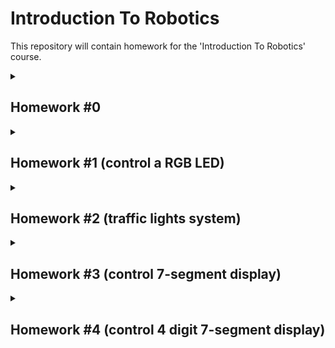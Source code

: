 # Introduction To Robotics
This repository will contain homework for the 'Introduction To Robotics' course.

<details><summary>

## Homework #0
</summary>
Create this repository and readme file.
</details>

<details><summary>

## Homework #1 (control a RGB LED)
</summary>

#### Technical Task
Use a separate potentiometer in controlling each of the color of the RGB led (Red,Green and Blue).  The control must be done with digital electronics (you must read the value of the potentiometer with Arduino, and write a mapped value to each of the pins connected to the led.
#### Components
- RBG  LED  (1  minimum)
- potentiometers  (3  minimum)
- resistors and wires (per logic)
#### Solution
The code is in [Homework#1](/Homework%231.ino) file.
![20221023_125728](https://user-images.githubusercontent.com/68808448/197386955-a1887642-728a-4b61-8830-561f313b14e1.jpg)
#### Demo
A short working demo video can be viewed [here](https://youtu.be/DBqDh8HWV-k).
</details>

<details><summary>

## Homework #2 (traffic lights system)
</summary>

#### Technical Task
The task is building the traffic lights for a crosswalk. You will use 2 LEDs to represent the traffic lights for people (red and green) and 3 LEDs to represent the traffic lights for cars (red, yellow and green). See the states it needs to go through.
##### The system has the following states:
- **State 1** (default, reinstated after state 4 ends): green light for cars,
red light for people, no sounds. Duration: indefinite, changed by
pressing the button.
- **State 2** (initiated by counting down 8 seconds after a button press):
the light should be yellow for cars, red for people and no sounds.
Duration: 3 seconds.
- **State 3** (initiated after state 2 ends): red for cars, green for people
and a beeping sound from the buzzer at a constant interval. Duration:
8 seconds.
- **State 4** (initiated after state 3 ends): red for cars, blinking green
for people and a beeping sound from the buzzer, at a constant interval,
faster than the beeping in state 3. This state should last 4
seconds.

**Pressing the button in any state other than state 1 should NOT yield any actions.**

#### Components
- 5 LEDs (2 red, 1 yellow, 2 green)
- 1 button
- 1 buzzer
- resistors and wires (per logic)

#### Solution
The code is in [Homework#2](/Homework%232.ino) file.
![20221103_151857](https://user-images.githubusercontent.com/68808448/199736406-39c27415-c604-4474-aefb-6cd1624395b6.jpg)

#### Drawing
![image](https://user-images.githubusercontent.com/68808448/199742042-4492618f-a33f-4384-9c56-389bda4d8e3a.png)


#### Demo
A short working demo video can be viewed [here](https://www.youtube.com/watch?v=LWrGxgL1uvg).
</details>


<details><summary>

## Homework #3 (control 7-segment display)
</summary>

#### Technical Task
The task is to use the joystick to control the position of
the segment and ”draw” on the display. The movement between segments
should be natural (meaning they should jump from the current position
only to neighbors, but without passing through ”walls”.
##### The system has the following states:
- **State 1** (default, but also initiated after a button press in State
2): Current position blinking. Can use the joystick to move from
one position to neighbors. Short pressing the button toggles state 2. Long pressing the button in state 1 resets the entire display by
turning all the segments OFF and moving the current position to the
decimal point.
- **State 2** (initiated after a button press in State 1): The current
segment stops blinking, adopting the state of the segment before
selection (ON or OFF). Toggling the X (or Y, you chose) axis should
change the segment state from ON to OFF or from OFF to ON.
Clicking the joystick should save the segment state and exit back to
state 1.
  
|Current segment| UP | DOWN | LEFT | Right|
|:---:|:---:|:---:|:---:|:---:|
**a** |N/A| g |f |b
**b** | a | g| f| N/A
**c**|g|d |e| dp|
**d**|g| N/A| e| c
**e**|g| d| N/A| c
**f**|a| g| N/A| b
**g**|a| d| N/A| N/A
**dp**|N/A| N/A| c| N/A
  
**Long pressing the button to reset should only be available in State 1.**

 **Joystick movements should be done with toggle.**
  
#### Components
- 1 7-segment display
- 1 joystick
- resistors and wires (per logic)

#### Solution
The code is in [Homework#3](/Homework%233.ino) file.
![20221110_142243](https://user-images.githubusercontent.com/68808448/201099821-1e100155-d85d-4f08-abcf-35ffee772819.jpg)
  
#### Demo
A short working demo video can be viewed [here](https://www.youtube.com/watch?v=WQOvGhVXPyQ).
</details>


<details><summary>

## Homework #4 (control 4 digit 7-segment display)
</summary>

#### Technical Task
The task is to use the joystick to move through the 4 digit 7
segment displays digits, press the button to lock in on the current digit
and use the other axis to increment or decrement the number. Keep the
button pressed in the first state to reset all the digit values and the current position to the
first digit.
##### The system has the following states:
- **State 1** you can use a joystick axis to cycle through the 4 digits;
using the other axis does nothing. A blinking decimal point shows
the current digit position. When pressing the button, you lock in on
the selected digit and enter the state 2.
- **State 2** in this state, the decimal point stays always on, no
longer blinking and you can no longer use the axis to cycle through
the 4 digits. Instead, using the other axis, you can increment on
decrement the number on the current digit in hex. Pressing the button again returns you to the
previous state. Also, keep in mind that when changing the number,
you must increment it for each joystick movement - it should not
work continuosly increment if you keep the joystick in one position.

#### Components
- 1 joystick
- 1 74hc595 shift register
- 1 4 digit 7-segment display
- resistors and wires (per logic)

#### Solution
The code is in [Homework#4](/Homework%234.ino) file.
![20221113_180437 1](https://user-images.githubusercontent.com/68808448/201532327-6bfa0f22-fbcc-4334-a015-17beab09ecd8.jpg)
  ![image](https://user-images.githubusercontent.com/68808448/201532489-37fcea45-10d1-4b39-9f8b-09434ad90a5c.png)
![image](https://user-images.githubusercontent.com/68808448/201532492-7040cc04-36a4-4819-b522-2f813013d234.png)



#### Demo
A short working demo video can be viewed [here](https://www.youtube.com/watch?v=8Rd4nDbRTFU).
</details>

